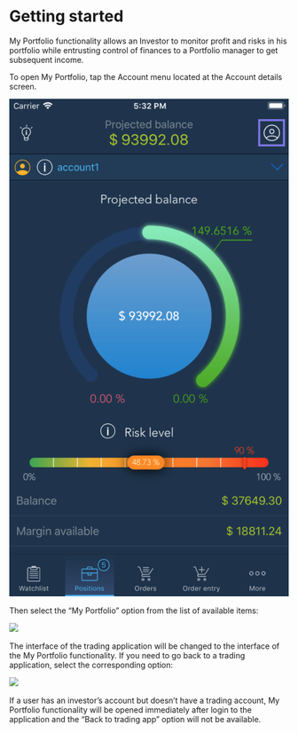 # Getting started

My Portfolio functionality allows an Investor to monitor profit and risks in his portfolio while entrusting control of finances to a Portfolio manager to get subsequent income.

To open My Portfolio, tap the Account menu located at the Account details screen. 

![](../../../../.gitbook/assets/2%20%28130%29.png)

Then select the “My Portfolio” option from the list of available items:

![](https://lh6.googleusercontent.com/5xeHaGMYcBfk6kN0VQx9w8zxz5pE9NNoCcnzRGotFoPPKR1i6yhou6arYIsRolcy_xgMLpYir1axMLcYG863ZIo97YEPamxXy6pN79dvuCp00o0nCbo9tb3z3flLw5q9Tvik5Y0G)

The interface of the trading application will be changed to the interface of the My Portfolio functionality. If you need to go back to a trading application, select the corresponding option:

![](https://lh3.googleusercontent.com/DGc1-WPDpFb5QeQl7JY6F4mUdETiUSxG36mbo_7ST5I2ZYdlk-9kQwE6aURWZunR3vBIlfKPRaitCP85teFnEDttZN-Vet2Z1WzXo5FMfeOCEZIG-ZUP4rutUkfb41uSZfWOuyOt)

If a user has an investor’s account but doesn’t have a trading account, My Portfolio functionality will be opened immediately after login to the application and the “Back to trading app” option will not be available.

